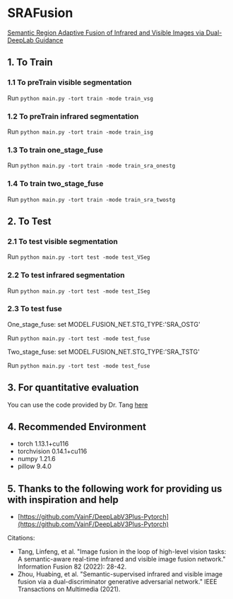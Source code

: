 # SRAFusion

[Semantic Region Adaptive Fusion of Infrared and Visible Images via Dual-DeepLab Guidance](https://ieeexplore.ieee.org/document/10273836?source=authoralert)

## 1. To Train
### 1.1 To preTrain visible segmentation
Run `python main.py -tort train -mode train_vsg`

### 1.2 To preTrain infrared segmentation
Run `python main.py -tort train -mode train_isg`

### 1.3 To train one_stage_fuse
Run `python main.py -tort train -mode train_sra_onestg`

### 1.4 To train two_stage_fuse
Run `python main.py -tort train -mode train_sra_twostg`

## 2. To Test
### 2.1 To test visible segmentation
Run `python main.py -tort test -mode test_VSeg`

### 2.2 To test infrared segmentation
Run `python main.py -tort test -mode test_ISeg`

### 2.3 To test fuse
One_stage_fuse: set MODEL.FUSION_NET.STG_TYPE:'SRA_OSTG'

Run `python main.py -tort test -mode test_fuse`

Two_stage_fuse: set MODEL.FUSION_NET.STG_TYPE:'SRA_TSTG'

Run `python main.py -tort test -mode test_fuse`

## 3. For quantitative evaluation
You can use the code provided by Dr. Tang [here](https://github.com/Linfeng-Tang/SeAFusion/tree/main/Evaluation)

## 4. Recommended Environment
- torch 1.13.1+cu116
- torchvision 0.14.1+cu116
- numpy 1.21.6
- pillow 9.4.0

## 5. Thanks to the following work for providing us with inspiration and help

- [https://github.com/VainF/DeepLabV3Plus-Pytorch](https://github.com/VainF/DeepLabV3Plus-Pytorch)

Citations:
- Tang, Linfeng, et al. "Image fusion in the loop of high-level vision tasks: A semantic-aware real-time infrared and visible image fusion network." Information Fusion 82 (2022): 28-42.
- Zhou, Huabing, et al. "Semantic-supervised infrared and visible image fusion via a dual-discriminator generative adversarial network." IEEE Transactions on Multimedia (2021).

